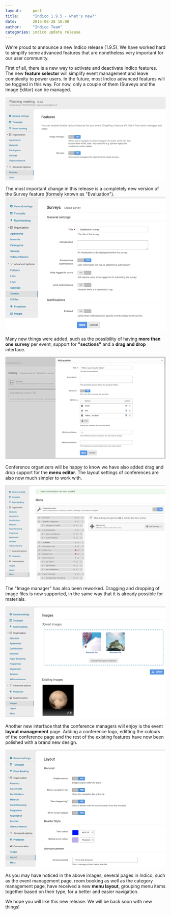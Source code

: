 ```yaml
---
layout:     post
title:      "Indico 1.9.5 - what's new?"
date:       2015-08-28 18:00
author:     "Indico Team"
categories: indico update release
---
```


We're proud to announce a new Indico release (1.9.5). We have worked hard to simplify some advanced features that are nonetheless very
important for our user community.

First of all, there is a new way to activate and deactivate Indico features. The new **feature selector** will simplify event management
and leave complexity to power users. In the future, most Indico advanced features will be toggled in this way. For now, only a couple of them
(Surveys and the Image Editor) can be managed.

![Feature selector](/assets/2015-08-28-indico-1-9-5-news/feature_selector.png)

The most important change in this release is a completely new version of the Survey feature (formely known as "Evaluation").
![Creating a survey](/assets/2015-08-28-indico-1-9-5-news/survey_creation.png)

Many new things were added, such as the possibility of having **more than one survey** per event, support for **"sections"** and a
**drag and drop** interface.

![Editing survey questions](/assets/2015-08-28-indico-1-9-5-news/survey_edit.png)

Conference organizers will be happy to know we have also added drag and drop support for the **menu editor**. The layout settings
of conferences are also now much simpler to work with.

![Menu editor](/assets/2015-08-28-indico-1-9-5-news/menu_editor.png)

The "Image manager" has also been reworked. Dragging and dropping of image files is now supported, in the same way that it is already
possible for materials.

![Image manager](/assets/2015-08-28-indico-1-9-5-news/image_editor.png)

Another new interface that the conference managers will enjoy is the event **layout management** page. Adding a conference logo, editting the colours of the conference page and the rest of the existing features have now been polished with a brand new design.

![Event layout manager](/assets/2015-08-28-indico-1-9-5-news/layout_edit.png)

As you may have noticed in the above images, several pages in Indico, such as the event management page, room booking as well as the category management page, have received a new **menu layout**, grouping menu items together based on their type, for a better and easier navigation.

We hope you will like this new release. We will be back soon with new things!

